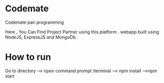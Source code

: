 # Codemate
Codemate pair programming

Here , You Can Find Project Partner using this platform . webapp built using NodeJS, ExpressJS and MongoDb.

# How to run

Go to directory --> open command prompt /terminal -->  npm install -->npm start
